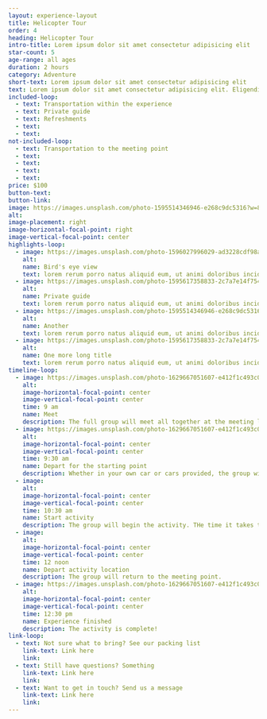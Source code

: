 ```yaml
---
layout: experience-layout
title: Helicopter Tour
order: 4
heading: Helicopter Tour
intro-title: Lorem ipsum dolor sit amet consectetur adipisicing elit
star-count: 5
age-range: all ages
duration: 2 hours
category: Adventure
short-text: Lorem ipsum dolor sit amet consectetur adipisicing elit
text: Lorem ipsum dolor sit amet consectetur adipisicing elit. Eligendi ullam saepe dignissimos perferendis rerum porro natus aliquid eum, ut animi doloribus incidunt quasi sunt repudiandae id adipisci pariatur placeat iste.
included-loop:
  - text: Transportation within the experience
  - text: Private guide
  - text: Refreshments
  - text: 
  - text: 
not-included-loop:
  - text: Transportation to the meeting point
  - text: 
  - text: 
  - text: 
  - text: 
price: $100
button-text: 
button-link: 
image: https://images.unsplash.com/photo-1595514346946-e268c9dc5316?w=800&auto=format&fit=crop&q=60&ixlib=rb-4.0.3&ixid=M3wxMjA3fDB8MHxzZWFyY2h8Nnx8YWx1bGF8ZW58MHx8MHx8fDA%3D
alt:
image-placement: right
image-horizontal-focal-point: right
image-vertical-focal-point: center
highlights-loop: 
  - image: https://images.unsplash.com/photo-1596027996029-ad3228cdf98a?q=80&w=2000&auto=format&fit=crop&ixlib=rb-4.0.3&ixid=M3wxMjA3fDB8MHxwaG90by1wYWdlfHx8fGVufDB8fHx8fA%3D%3D
    alt:
    name: Bird's eye view
    text: lorem rerum porro natus aliquid eum, ut animi doloribus incidunt
  - image: https://images.unsplash.com/photo-1595617358833-2c7a7e14f754?w=800&auto=format&fit=crop&q=60&ixlib=rb-4.0.3&ixid=M3wxMjA3fDB8MHxzZWFyY2h8MTR8fGFsdWxhfGVufDB8fDB8fHww
    alt:
    name: Private guide
    text: lorem rerum porro natus aliquid eum, ut animi doloribus incidunt
  - image: https://images.unsplash.com/photo-1595514346946-e268c9dc5316?q=80&w=2400&auto=format&fit=crop&ixlib=rb-4.0.3&ixid=M3wxMjA3fDB8MHxwaG90by1wYWdlfHx8fGVufDB8fHx8fA%3D%3D
    alt:
    name: Another
    text: lorem rerum porro natus aliquid eum, ut animi doloribus incidunt
  - image: https://images.unsplash.com/photo-1595617358833-2c7a7e14f754?w=800&auto=format&fit=crop&q=60&ixlib=rb-4.0.3&ixid=M3wxMjA3fDB8MHxzZWFyY2h8MTR8fGFsdWxhfGVufDB8fDB8fHww
    alt:
    name: One more long title
    text: lorem rerum porro natus aliquid eum, ut animi doloribus incidunt
timeline-loop:
  - image: https://images.unsplash.com/photo-1629667051607-e412f1c493c0?q=80&w=2487&auto=format&fit=crop&ixlib=rb-4.0.3&ixid=M3wxMjA3fDB8MHxwaG90by1wYWdlfHx8fGVufDB8fHx8fA%3D%3D
    alt:
    image-horizontal-focal-point: center
    image-vertical-focal-point: center
    time: 9 am
    name: Meet
    description: The full group will meet all together at the meeting location provided and be briefed on the activity.
  - image: https://images.unsplash.com/photo-1629667051607-e412f1c493c0?q=80&w=2487&auto=format&fit=crop&ixlib=rb-4.0.3&ixid=M3wxMjA3fDB8MHxwaG90by1wYWdlfHx8fGVufDB8fHx8fA%3D%3D
    alt:
    image-horizontal-focal-point: center
    image-vertical-focal-point: center
    time: 9:30 am
    name: Depart for the starting point
    description: Whether in your own car or cars provided, the group will drive to the activity starting location.
  - image: 
    alt:
    image-horizontal-focal-point: center
    image-vertical-focal-point: center
    time: 10:30 am
    name: Start activity
    description: The group will begin the activity. THe time it takes to complete the activity will depend on each individual.
  - image: 
    alt:
    image-horizontal-focal-point: center
    image-vertical-focal-point: center
    time: 12 noon
    name: Depart activity location
    description: The group will return to the meeting point.
  - image: https://images.unsplash.com/photo-1629667051607-e412f1c493c0?q=80&w=2487&auto=format&fit=crop&ixlib=rb-4.0.3&ixid=M3wxMjA3fDB8MHxwaG90by1wYWdlfHx8fGVufDB8fHx8fA%3D%3D
    alt:
    image-horizontal-focal-point: center
    image-vertical-focal-point: center
    time: 12:30 pm
    name: Experience finished
    description: The activity is complete!
link-loop:
  - text: Not sure what to bring? See our packing list
    link-text: Link here
    link: 
  - text: Still have questions? Something
    link-text: Link here
    link:
  - text: Want to get in touch? Send us a message
    link-text: Link here
    link:
---
```


